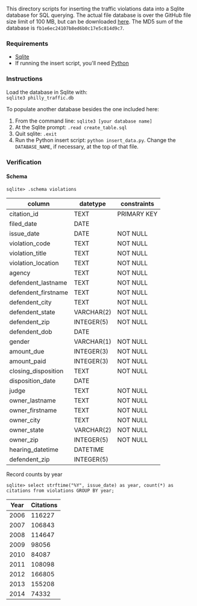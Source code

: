 This directory scripts for inserting the traffic violations data into a Sqlite database for SQL querying. The actual file database is over the GitHub file size limit of 100 MB, but can be downloaded [here](http://s3.amazonaws.com/dwalk/phila_open_data/phila_traffic.db). The MD5 sum of the database is `fb1e6ec24107b8ed6b0c17e5c814d9c7`.

### Requirements
* [Sqlite](https://sqlite.org)  
* If running the insert script, you'll need [Python](http://python.org)

### Instructions
Load the database in Sqlite with:  
    `sqlite3 philly_traffic.db`

To populate another database besides the one included here:

1. From the command line: `sqlite3 [your database name]`
2. At the Sqlite prompt: `.read create_table.sql`
3. Quit sqlite: `.exit`
4. Run the Python insert script: `python insert_data.py`. Change the `DATABASE_NAME`, if necessary, at the top of that file.

### Verification

#### Schema
```sqlite> .schema violations```

| column               | datetype    | constraints |
|----------------------|-------------|-------------|
| citation_id          | TEXT        | PRIMARY KEY |
| filed_date           | DATE        |             |
| issue_date           | DATE        | NOT NULL    |
| violation_code       | TEXT        | NOT NULL    |
| violation_title      | TEXT        | NOT NULL    |
| violation_location   | TEXT        | NOT NULL    |
| agency               | TEXT        | NOT NULL    |
| defendent_lastname   | TEXT        | NOT NULL    |
| defendent_firstname  | TEXT        | NOT NULL    |
| defendent_city       | TEXT        | NOT NULL    |
| defendent_state      | VARCHAR(2)  | NOT NULL    |
| defendent_zip        | INTEGER(5)  | NOT NULL    |
| defendent_dob        | DATE        |             |
| gender               | VARCHAR(1)  | NOT NULL    |
| amount_due           | INTEGER(3)  | NOT NULL    |
| amount_paid          | INTEGER(3)  | NOT NULL    |
| closing_disposition  | TEXT        | NOT NULL    |
| disposition_date     | DATE        |             |
| judge                | TEXT        | NOT NULL    |
| owner_lastname       | TEXT        | NOT NULL    |
| owner_firstname      | TEXT        | NOT NULL    |
| owner_city           | TEXT        | NOT NULL    |
| owner_state          | VARCHAR(2)  | NOT NULL    |
| owner_zip            | INTEGER(5)  | NOT NULL    |
| hearing_datetime     | DATETIME    |             |
| defendent_zip        | INTEGER(5)  |             |

Record counts by year

`sqlite> select strftime("%Y", issue_date) as year, count(*) as citations from violations GROUP BY year;`

| Year | Citations |
|------|-----------|
| 2006 | 116227    |
| 2007 | 106843    |
| 2008 | 114647    |
| 2009 | 98056     |
| 2010 | 84087     |
| 2011 | 108098    |
| 2012 | 166805    |
| 2013 | 155208    |
| 2014 | 74332     |
